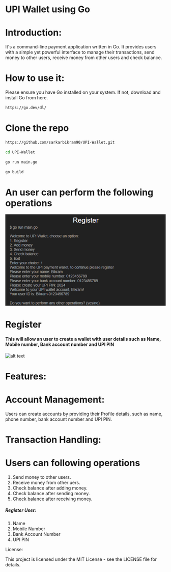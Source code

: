 # UPI Wallet using Go

# Introduction:

It's a command-line payment application written in Go. It provides users with a simple yet powerful interface to manage their transactions, send money to other users, receive money from other users and check balance.

# How to use it:

Please ensure you have Go installed on your system. If not, download and install Go from here.

```sh 
https://go.dev/dl/ 

``` 


# Clone the repo

```sh 
https://github.com/sarkarbikram90/UPI-Wallet.git 

```

```sh 
cd UPI-Wallet 
```

```sh 
go run main.go 
```

```sh 
go build 
```

# An user can perform the following operations
![alt text](image-2.png)

# Register 
#### This will allow an user to create a wallet with user details such as Name, Mobile number, Bank account number and UPI PIN
![alt text](image-3.png)


# Features:

# Account Management:

Users can create accounts by providing their Profile details, such as name, phone number, bank account number and UPI PIN.

# Transaction Handling:

# Users can following operations

1. Send money to other users.
2. Receive money from other uers.
3. Check balance after adding money.
4. Check balance after sending money.
5. Check balance after receiving money.


##### Register User:
1. Name
2. Mobile Number
3. Bank Account Number
4. UPI PIN

License:

This project is licensed under the MIT License - see the LICENSE file for details.
